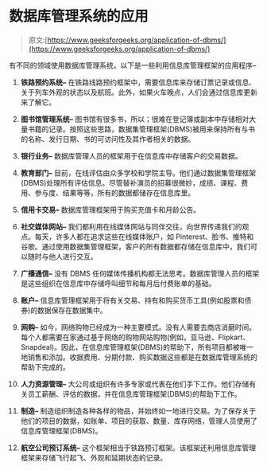 # 数据库管理系统的应用

> 原文:[https://www.geeksforgeeks.org/application-of-dbms/](https://www.geeksforgeeks.org/application-of-dbms/)

有不同的领域使用数据库管理系统。以下是一些利用信息库管理框架的应用程序–

1.  **铁路预约系统–**
    在铁路线路预约框架中，需要信息库来存储订票记录或信息、关于列车外观的状态以及航班。此外，如果火车晚点，人们会通过信息库更新来了解它。

2.  **图书馆管理系统–**
    图书馆有很多书，所以；很难在登记簿或副本中存储相对大量书籍的记录。按照这些思路，数据集管理框架(DBMS)被用来保持所有与书的名称、发行日期、书的可访问性及其作者相关的数据。

3.  **银行业务–**
    数据库管理人员的框架用于在信息库中存储客户的交易数据。

4.  **教育部门–**
    目前，在线评估由众多学校和学院主导。他们通过数据集管理框架(DBMS)处理所有评估信息。尽管替补演员的招募很微妙，成绩、课程、费用、参与度、结果等等，所有的数据都储存在信息库里。

5.  **信用卡交易–**
    数据库管理框架用于购买充值卡和月龄公告。

6.  **社交媒体网站–**
    我们都利用在线媒体网站与同伴交往，向世界传递我们的观点。每天，许多人都在追求这些在线媒体账户，如 Pinterest、脸书、推特和谷歌。通过使用数据集管理框架，客户的所有数据都存储在信息库中，我们可以随时与他人进行交互。

7.  **广播通信–**
    没有 DBMS 任何媒体传播机构都无法思考。数据库管理人员的框架是这些组织在信息库中存储呼叫细节和每月后付费账单的基础。

8.  **账户–**
    信息库管理框架用于将有关交易、持有和购买货币工具(例如股票和债券)的数据保存在数据集中。

9.  **网购–**
    如今，网络购物已经成为一种主要模式。没有人需要去商店消磨时间。每个人都需要在家通过基于网络的购物网站购物(例如，亚马逊、Flipkart、Snapdeal)。因此，在信息库管理框架(DBMS)的帮助下，所有项目都被唯一地销售和添加。收据费用、分期付款、购买数据这些都是在数据库管理系统的帮助下完成的。

10.  **人力资源管理–**
    大公司或组织有许多专家或代表在他们手下工作。他们存储有关员工薪酬、评估的数据，并在信息库管理框架(DBMS)的帮助下工作。

11.  **制造–**
    制造组织制造各种各样的物品，并始终如一地进行交易。为了保存关于他们的项目的数据，如账单、项目的获取、数量、库存网络，管理人员使用了信息库管理框架(DBMS)。

12.  **航空公司预订系统–**
    这个框架相当于铁路预订框架。该框架还利用信息库管理框架来存储飞行起飞、外观和延期状态的记录。